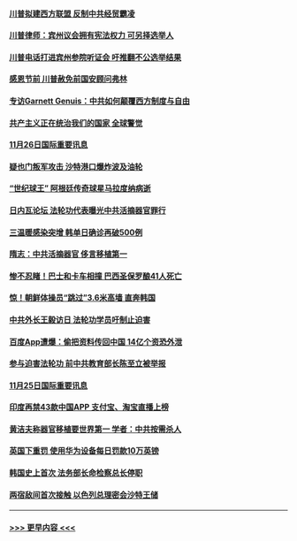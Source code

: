 #### [川普拟建西方联盟 反制中共经贸霸凌](../pages/prog202/a102996194.md?t=11270903) 
#### [川普律师：宾州议会拥有宪法权力 可另择选举人](../pages/prog202/a102996113.md?t=11270903) 
#### [川普电话打进宾州参院听证会 吁推翻不公选举结果](../pages/prog202/a102995558.md?t=11270903) 
#### [感恩节前 川普赦免前国安顾问弗林](../pages/prog202/a102996116.md?t=11270903) 
#### [专访Garnett Genuis：中共如何颠覆西方制度与自由](../pages/prog202/a102996077.md?t=11270903) 
#### [共产主义正在统治我们的国家 全球警觉](../pages/prog202/a102995914.md?t=11270903) 
#### [11月26日国际重要讯息](../pages/prog202/a102995908.md?t=11270903) 
#### [疑也门叛军攻击 沙特港口爆炸波及油轮](../pages/prog202/a102995793.md?t=11270903) 
#### [“世纪球王” 阿根廷传奇球星马拉度纳病逝](../pages/prog202/a102995757.md?t=11270903) 
#### [日内瓦论坛 法轮功代表曝光中共活摘器官罪行](../pages/prog202/a102995703.md?t=11270903) 
#### [三温暖感染突增 韩单日确诊再破500例](../pages/prog202/a102995687.md?t=11270903) 
#### [隋志：中共活摘器官 侈言移植第一](../pages/prog202/a102995640.md?t=11270903) 
#### [惨不忍睹！巴士和卡车相撞 巴西圣保罗酿41人死亡](../pages/prog202/a102995597.md?t=11270903) 
#### [惊！朝鲜体操员“跳过”3.6米高墙 直奔韩国](../pages/prog202/a102995030.md?t=11270903) 
#### [中共外长王毅访日 法轮功学员吁制止迫害](../pages/prog202/a102995245.md?t=11270903) 
#### [百度App遭爆：偷把资料传回中国 14亿个资恐外泄](../pages/prog202/a102995233.md?t=11270903) 
#### [参与迫害法轮功 前中共教育部长陈至立被举报](../pages/prog202/a102995216.md?t=11270903) 
#### [11月25日国际重要讯息](../pages/prog202/a102995101.md?t=11270903) 
#### [印度再禁43款中国APP 支付宝、淘宝直播上榜](../pages/prog202/a102995075.md?t=11270903) 
#### [黄洁夫称器官移植要世界第一  学者：中共按需杀人](../pages/prog202/a102994899.md?t=11270903) 
#### [英国下重罚 使用华为设备每日罚款10万英镑](../pages/prog202/a102994760.md?t=11270903) 
#### [韩国史上首次 法务部长命检察总长停职](../pages/prog202/a102994802.md?t=11270903) 
#### [两宿敌间首次接触 以色列总理密会沙特王储](../pages/prog202/a102994641.md?t=11270903) 

----
#### [ >>> 更早内容 <<< ](../indexes/prog202-earlier.md)
